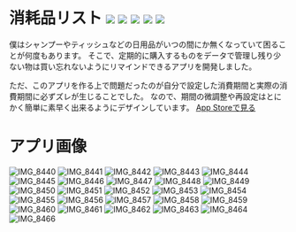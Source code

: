 # 消耗品リスト <img src="https://img.shields.io/badge/-Xcode13-000.svg?logo=xcode&style=flat"> <img src="https://img.shields.io/badge/-Swift5-000.svg?logo=swift&style=flat"> <img src="https://img.shields.io/badge/-Realm-000.svg?logo=realm&style=flat"> <img src="https://img.shields.io/badge/-iOS15~-000.svg?logo=apple&style=flat"> <img src="https://img.shields.io/badge/-MVC-000.svg?&style=flat">
僕はシャンプーやティッシュなどの日用品がいつの間にか無くなっていて困ることが何度もあります。
そこで、定期的に購入するものをデータで管理し残り少ない物は買い忘れないようにリマインドできるアプリを開発しました。

ただ、このアプリを作る上で問題だったのが自分で設定した消費期間と実際の消費期間に必ずズレが生じることでした。
なので、期間の微調整や再設定はとにかく簡単に素早く出来るようにデザインしています。
[App Storeで見る](https://itunes.apple.com/jp/app/id1628820821?mt=8)
# アプリ画像
![IMG_8440](https://user-images.githubusercontent.com/97211329/174437318-b925b394-b8de-4abe-bcab-397ec5dd796f.PNG)
![IMG_8441](https://user-images.githubusercontent.com/97211329/174437321-705aebb9-71b3-42a2-9d09-c065a3d0d2ff.PNG)
![IMG_8442](https://user-images.githubusercontent.com/97211329/174437322-f7e195e0-5a0f-4ace-b934-28eb2181dd25.PNG)
![IMG_8443](https://user-images.githubusercontent.com/97211329/174437323-b4c4c1a6-eb3e-45f0-9803-fd43bce78eed.PNG)
![IMG_8444](https://user-images.githubusercontent.com/97211329/174437324-ece1636b-b4b1-4a14-8457-ebc4b6fea975.PNG)
![IMG_8445](https://user-images.githubusercontent.com/97211329/174437325-9773d3e4-e6b5-4366-89ab-25d75453321a.PNG)
![IMG_8446](https://user-images.githubusercontent.com/97211329/174437326-32acba61-697b-4d25-86ac-1f3e5fa84423.PNG)
![IMG_8447](https://user-images.githubusercontent.com/97211329/174437328-b203ce29-0475-4361-9098-88f0c56de695.PNG)
![IMG_8448](https://user-images.githubusercontent.com/97211329/174437329-5efe2261-3ec2-479a-9ea4-a1cfeaa15a9a.PNG)
![IMG_8449](https://user-images.githubusercontent.com/97211329/174437332-b7bc147a-86e3-45a2-a27e-93a5a4ed39ec.PNG)
![IMG_8450](https://user-images.githubusercontent.com/97211329/174437333-81ed5713-d86b-4b6e-a5bb-d8b46c207f34.PNG)
![IMG_8451](https://user-images.githubusercontent.com/97211329/174437334-6cbe2ec9-6bc1-4aa1-9a26-927c074d133c.PNG)
![IMG_8452](https://user-images.githubusercontent.com/97211329/174437335-dc1b3d97-6a41-4931-8f4c-652ce766c6b1.PNG)
![IMG_8453](https://user-images.githubusercontent.com/97211329/174437337-bc2f2466-4c53-4d39-86f8-bf134f2bb21b.PNG)
![IMG_8454](https://user-images.githubusercontent.com/97211329/174437338-c7ba75b1-7124-4b8c-9ff6-35dd16f44d8d.PNG)
![IMG_8455](https://user-images.githubusercontent.com/97211329/174437339-057a1002-5670-4a30-ae7f-25387149b8d0.PNG)
![IMG_8456](https://user-images.githubusercontent.com/97211329/174437342-f41278f5-ea23-40d8-8d7f-1addb78f9950.PNG)
![IMG_8457](https://user-images.githubusercontent.com/97211329/174437344-51d06ca2-9654-4977-ac50-894acdf6e9b0.PNG)
![IMG_8458](https://user-images.githubusercontent.com/97211329/174437346-de1e5265-5194-4dc4-b7b0-3907a99568e2.PNG)
![IMG_8459](https://user-images.githubusercontent.com/97211329/174437348-12b9fc22-e3ee-4239-bab4-8d57276e10cf.PNG)
![IMG_8460](https://user-images.githubusercontent.com/97211329/174437351-3bae40df-4741-4447-835a-c0a58a97f3b6.PNG)
![IMG_8461](https://user-images.githubusercontent.com/97211329/174437352-52c4167c-089d-47f0-854a-57372854addf.PNG)
![IMG_8462](https://user-images.githubusercontent.com/97211329/174437355-13780d7e-efb0-4643-aabf-abccb9f2fd7c.PNG)
![IMG_8463](https://user-images.githubusercontent.com/97211329/174437356-3efe52a6-c1b0-476b-a31e-ffaab346858b.PNG)
![IMG_8464](https://user-images.githubusercontent.com/97211329/174437358-4ae1ac40-5fa9-4bb4-82fa-0987a7d96fc0.PNG)
![IMG_8466](https://user-images.githubusercontent.com/97211329/174437361-c3de8f2d-b84b-430d-8b42-4f6135972b8d.PNG)

